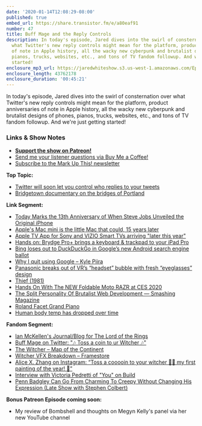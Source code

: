 ```yaml
---
date: '2020-01-14T12:08:29-08:00'
published: true
embed_url: https://share.transistor.fm/e/a80eaf91
number: 47
title: Buff Mage and the Reply Controls
description: In today's episode, Jared dives into the swirl of consternation over
  what Twitter's new reply controls might mean for the platform, product anniversaries
  of note in Apple history, all the wacky new cyberpunk and brutalist designs of phones,
  pianos, trucks, websites, etc., and tons of TV fandom followup. And we're just getting
  started!
enclosure_mp3_url: https://jaredwhiteshow.s3.us-west-1.amazonaws.com/Episode%2047%20-%20Buff%20Mage%20and%20the%20Reply%20Controls.mp3
enclosure_length: 43762178
enclosure_duration: '00:45:21'
---
```


In today's episode, Jared dives into the swirl of consternation over what Twitter's new reply controls might mean for the platform, product anniversaries of note in Apple history, all the wacky new cyberpunk and brutalist designs of phones, pianos, trucks, websites, etc., and tons of TV fandom followup. And we're just getting started!

### Links & Show Notes

* <a href="https://www.patreon.com/essentiallifejared" rel="payment"><strong>Support the show on Patreon!</strong></a>
* [Send me your listener questions via Buy Me a Coffee!](https://www.buymeacoffee.com/jaredwhite)
* [Subscribe to the Mark Up This! newsletter](https://jaredwhite.com/newsletters/)

**Top Topic:**

* [Twitter will soon let you control who replies to your tweets](https://thenextweb.com/twitter/2020/01/09/twitter-will-soon-let-you-control-who-replies-to-your-tweets/)
* [Bridgetown documentary on the bridges of Portland](https://www.youtube.com/watch?v=6ouD90SRs6M&feature=share)

**Link Segment:**

* [Today Marks the 13th Anniversary of When Steve Jobs Unveiled the Original iPhone](https://www.macrumors.com/2020/01/09/original-iphone-unveiling-13th-anniversary/)
* [Apple's Mac mini is the little Mac that could, 15 years later](https://appleinsider.com/articles/20/01/10/apples-mac-mini-is-the-little-mac-that-could-15-years-later)
* [Apple TV App for Sony and VIZIO Smart TVs arriving "later this year"](https://www.imore.com/apple-tv-app-sony-and-vizio-smart-tvs-arriving-later-year)
* [Hands on: Brydge Pro+ brings a keyboard & trackpad to your iPad Pro](https://appleinsider.com/articles/20/01/10/hands-on-brydge-pro-brings-a-keyboard-trackpad-to-your-ipad-pro)
* [Bing loses out to DuckDuckGo in Google’s new Android search engine ballot](https://www.theverge.com/2020/1/9/21058120/google-android-search-engine-choice-duckduckgo-bing-default-eu-antitrust-ruling)
* [Why I quit using Google – Kyle Piira](https://www.kylepiira.com/2020/01/09/why-i-quit-google/)
* [Panasonic breaks out of VR’s “headset” bubble with fresh “eyeglasses” design](https://arstechnica.com/gaming/2020/01/vrs-future-is-so-bright-you-gotta-wear-panasonics-shades/)
* [Thief (1981)](https://www.rogerebert.com/reviews/thief-1981)
* [Hands On With The NEW Foldable Moto RAZR at CES 2020](https://www.youtube.com/watch?v=ZmDKtS0phFQ&feature=share)
* [The Split Personality Of Brutalist Web Development — Smashing Magazine](https://www.smashingmagazine.com/2020/01/split-personality-brutalist-web-development/)
* [Roland Facet Grand Piano](https://www.roland.com/global/promos/piano_design_awards/facet_grand_piano/)
* [Human body temp has dropped over time](https://www.futurity.org/body-temperature-history-trends-2251482/)

**Fandom Segment:**

* [Ian McKellen's Journal/Blog for The Lord of the Rings](http://mckellen.com/cinema/lotr/journal.htm)
* [Buff Mage on Twitter: "🎶 Toss a coin to ur Witcher 🎶"](https://twitter.com/elonmusk/status/1215573277726273536?s=12)
* [The Witcher – Map of the Continent](https://www.witchernetflix.com/en-gb)
* [Witcher VFX Breakdown – Framestore](https://www.youtube.com/watch?v=WG9meVibSbk&feature=share)
* [Alice X. Zhang on Instagram: “Toss a cooooin to your witcher 🎵🎶 my first painting of the year! 🖤”](https://www.instagram.com/p/B7EaRC_HWKe/?igshid=1lfhyusgh6syu)
* [Interview with Victoria Pedretti of "You" on Build](https://www.youtube.com/watch?v=aXNRWQ2M3QA&feature=share)
* [Penn Badgley Can Go From Charming To Creepy Without Changing His Expression (Late Show with Stephen Colbert)](https://youtu.be/yRQ5ntxnFaI)

**Bonus Patreon Episode coming soon:**

* My review of Bombshell and thoughts on Megyn Kelly's panel via her new YouTube channel